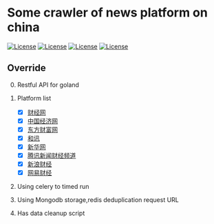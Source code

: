 # Some crawler of news platform on china
[![License](https://img.shields.io/badge/Build-Passing-brightgre)](https://github.com/Jonescy/focusnews)
[![License](https://img.shields.io/badge/Python->=3.6-yellow)](https://github.com/pypa/pipenv)
[![License](https://img.shields.io/badge/GoLand-@1.16-blue)](https://github.com/golang/go)
[![License](https://img.shields.io/badge/LICENSE-MIT-brightgreen)](https://raw.githubusercontent.com/Jonescy/focusnews/master/LICENSE)

## Override

0. Restful API for goland
1. Platform list

    -   [x] [财经网](https://caijing.com.cn/)
    -   [x] [中国经济网](https://www.ce.cn/)
    -   [x] [东方财富网](https://www.eastmoney.com/)
    -   [x] [和讯](https://www.hexun.com/)
    -   [x] [新华网](http://www.news.cn/)
    -   [x] [腾讯新闻财经频道](https://new.qq.com/)
    -   [x] [新浪财经](https://finance.sina.com.cn/)
    -   [x] [网易财经](https://money.163.com/)

2. Using celery to timed run
3. Using Mongodb storage,redis deduplication request URL
4. Has data cleanup script